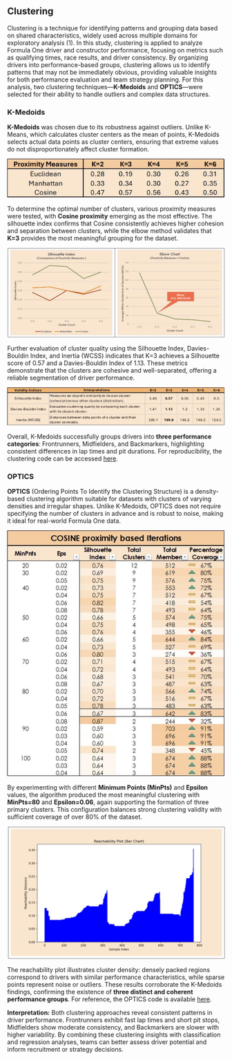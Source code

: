 ## Clustering

Clustering is a technique for identifying patterns and grouping data based on shared characteristics, widely used across multiple domains for exploratory analysis (1). In this study, clustering is applied to analyze Formula One driver and constructor performance, focusing on metrics such as qualifying times, race results, and driver consistency. By organizing drivers into performance-based groups, clustering allows us to identify patterns that may not be immediately obvious, providing valuable insights for both performance evaluation and team strategy planning. For this analysis, two clustering techniques—**K-Medoids** and **OPTICS**—were selected for their ability to handle outliers and complex data structures.  

### K-Medoids

**K-Medoids** was chosen due to its robustness against outliers. Unlike K-Means, which calculates cluster centers as the mean of points, K-Medoids selects actual data points as cluster centers, ensuring that extreme values do not disproportionately affect cluster formation.  

![K-Medoids K-value iteration scores](https://github.com/Vipin-P1/f1-driver-performance-analysis/blob/main/outputs/tables/K-Medoids%20Proximity%20measure%20scores.jpg)  

To determine the optimal number of clusters, various proximity measures were tested, with **Cosine proximity** emerging as the most effective. The silhouette index confirms that Cosine consistently achieves higher cohesion and separation between clusters, while the elbow method validates that **K=3** provides the most meaningful grouping for the dataset.  

![Silhouette chart and Elbow chart](https://github.com/Vipin-P1/f1-driver-performance-analysis/blob/main/outputs/visuals/Silhouette%20Index%20chart%20%26%20Elbow%20Curve.jpg)  

Further evaluation of cluster quality using the Silhouette Index, Davies-Bouldin Index, and Inertia (WCSS) indicates that K=3 achieves a Silhouette score of 0.57 and a Davies-Bouldin Index of 1.13. These metrics demonstrate that the clusters are cohesive and well-separated, offering a reliable segmentation of driver performance.  

![Validity Indices](https://github.com/Vipin-P1/f1-driver-performance-analysis/blob/main/outputs/tables/Validity%20Indices.jpg)  

Overall, K-Medoids successfully groups drivers into **three performance categories**: Frontrunners, Midfielders, and Backmarkers, highlighting consistent differences in lap times and pit durations. For reproducibility, the clustering code can be accessed [here](https://github.com/Vipin-P1/f1-driver-performance-analysis/blob/main/code/Clustering%20-%20K-Medoids.ipynb).  

### OPTICS

**OPTICS** (Ordering Points To Identify the Clustering Structure) is a density-based clustering algorithm suitable for datasets with clusters of varying densities and irregular shapes. Unlike K-Medoids, OPTICS does not require specifying the number of clusters in advance and is robust to noise, making it ideal for real-world Formula One data.  

![OPTICS Proximity Index](https://github.com/Vipin-P1/f1-driver-performance-analysis/blob/main/outputs/tables/OPTICS%20Proximity%20based%20iterations.jpg)  

By experimenting with different **Minimum Points (MinPts)** and **Epsilon** values, the algorithm produced the most meaningful clustering with **MinPts=80** and **Epsilon=0.06**, again supporting the formation of three primary clusters. This configuration balances strong clustering validity with sufficient coverage of over 80% of the dataset.  

![Reachability Plot](https://github.com/Vipin-P1/f1-driver-performance-analysis/blob/main/outputs/visuals/Reachability%20Plot.jpg)  

The reachability plot illustrates cluster density: densely packed regions correspond to drivers with similar performance characteristics, while sparse points represent noise or outliers. These results corroborate the K-Medoids findings, confirming the existence of **three distinct and coherent performance groups**. For reference, the OPTICS code is available [here](https://github.com/Vipin-P1/f1-driver-performance-analysis/blob/main/code/Clustering%20-%20OPTICS.ipynb).  

**Interpretation:** Both clustering approaches reveal consistent patterns in driver performance. Frontrunners exhibit fast lap times and short pit stops, Midfielders show moderate consistency, and Backmarkers are slower with higher variability. By combining these clustering insights with classification and regression analyses, teams can better assess driver potential and inform recruitment or strategy decisions.  
